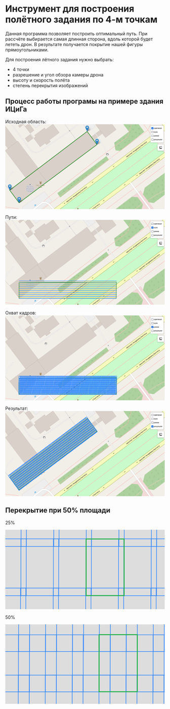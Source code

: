 ﻿# Инструмент для построения полётного задания по 4-м точкам

Данная программа позволяет построить оптимальный путь. При рассчёте выбирается самая
длинная сторона, вдоль которой будет лететь дрон. В результате получается покрытие нашей 
фигуры прямоугольниками.

Для построения лётного задания нужно выбрать:

- 4 точки
- разрешение и угол обзора камеры дрона
- высоту и скорость полёта
- степень перекрытия изображений




## Процесс работы програмы на примере здания ИЦиГа


Исходная область:
![](examples/1.png)

Пути:
![](examples/2.png)

Охват кадров:
![](examples/3.png)

Результат:
![](examples/4.png)




## Перекрытие при 50% площади

25%

![](examples/image_cross_25_percent.png)

50%

![](examples/image_cross_50_percent.png)

